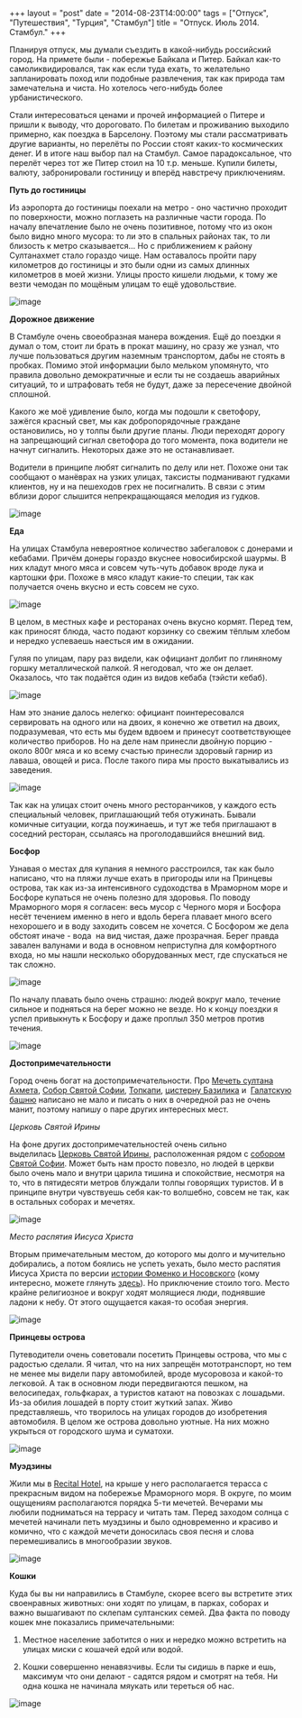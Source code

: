 +++
layout = "post"
date = "2014-08-23T14:00:00"
tags = ["Отпуск", "Путешествия", "Турция", "Стамбул"]
title = "Отпуск. Июль 2014. Стамбул."
+++

Планируя отпуск, мы думали съездить в какой-нибудь российский город. На примете были - побережье Байкала и Питер. Байкал как-то самоликвидировался, так как если туда ехать, то желательно запланировать поход или подобные развлечения, так как природа там замечательна и чиста. Но хотелось чего-нибудь более урбанистического. 

Стали интересоваться ценами и прочей информацией о Питере и пришли к выводу, что дороговато. По билетам и проживанию выходило примерно, как поездка в Барселону. Поэтому мы стали рассматривать другие варианты, но перелёты по России стоят каких-то космических денег. И в итоге наш выбор пал на Стамбул. Самое парадоксальное, что перелёт через тот же Питер стоил на 10 т.р. меньше. Купили билеты, валюту, забронировали гостиницу и вперёд навстречу приключениям.

**Путь до гостиницы**

Из аэропорта до гостиницы поехали на метро - оно частично проходит по поверхности, можно поглазеть на различные части города. По началу впечатление было не очень позитивное, потому что из окон было видно много мусора: то ли это в спальных районах так, то ли близость к метро сказывается… Но с приближением к району Султанахмет стало гораздо чище. Нам оставалось пройти пару километров до гостиницы и это были одни из самых длинных километров в моей жизни. Улицы просто кишели людьми, к тому же везти чемодан по мощёным улицам то ещё удовольствие. 

![image](/blog/2014/08/vacation-july-2014-stambul-1.jpg)

**Дорожное движение**

В Стамбуле очень своеобразная манера вождения. Ещё до поездки я думал о том, стоит ли брать в прокат машину, но сразу же узнал, что лучше пользоваться другим наземным транспортом, дабы не стоять в пробках. Помимо этой информации было мельком упомянуто, что правила довольно демократичные и если ты не создаешь аварийных ситуаций, то и штрафовать тебя не будут, даже за пересечение двойной сплошной.

Какого же моё удивление было, когда мы подошли к светофору, зажёгся красный свет, мы как добропорядочные граждане остановились, но у толпы были другие планы. Люди переходят дорогу на запрещающий сигнал светофора до того момента, пока водители не начнут сигналить. Некоторых даже это не останавливает.

Водители в принципе любят сигналить по делу или нет. Похоже они так сообщают о манёврах на узких улицах, таксисты подманивают гудками клиентов, ну и на пешеходов грех не посигналить. В связи с этим вблизи дорог слышится непрекращающаяся мелодия из гудков.

![image](/blog/2014/08/vacation-july-2014-stambul-2.jpg)

**Еда**

На улицах Стамбула невероятное количество забегаловок с донерами и кебабами. Причём донеры гораздо вкуснее новосибирской шаурмы. В них кладут много мяса и совсем чуть-чуть добавок вроде лука и картошки фри. Похоже в мясо кладут какие-то специи, так как получается очень вкусно и есть совсем не сухо.

![image](/blog/2014/08/vacation-july-2014-stambul-3.jpg)

В целом, в местных кафе и ресторанах очень вкусно кормят. Перед тем, как приносят блюда, часто подают корзинку со свежим тёплым хлебом и нередко успеваешь наесться им в ожидании.

Гуляя по улицам, пару раз видели, как официант долбит по глиняному горшку металлической палкой. Я негодовал, что же он делает. Оказалось, что так подаётся один из видов кебаба (тэйсти кебаб).

![image](/blog/2014/08/vacation-july-2014-stambul-4.jpg)

Нам это знание далось нелегко: официант поинтересовался сервировать на одного или на двоих, я конечно же ответил на двоих, подразумевая, что есть мы будем вдвоем и принесут соответствующее количество приборов. Но на деле нам принесли двойную порцию - около 800г мяса и ко всему счастью принесли здоровый гарнир из лаваша, овощей и риса. После такого пира мы просто выкатывались из заведения.

![image](/blog/2014/08/vacation-july-2014-stambul-5.jpg)

Так как на улицах стоит очень много ресторанчиков, у каждого есть специальный человек, приглашающий тебя отужинать. Бывали комичные ситуации, когда поужинаешь, и тут же тебя приглашают в соседний ресторан, ссылаясь на проголодавшийся внешний вид.

**Босфор**

Узнавая о местах для купания я немного расстроился, так как было написано, что на пляжи лучше ехать в пригороды или на Принцевы острова, так как из-за интенсивного судоходства в Мраморном море и Босфоре купаться не очень полезно для здоровья. По поводу Мраморного моря я согласен: весь мусор с Черного моря и Босфора несёт течением именно в него и вдоль берега плавает много всего нехорошего и в воду заходить совсем не хочется. С Босфором же дела обстоят иначе - вода  на вид чистая, даже прозрачная. Берег правда завален валунами и вода в основном неприступна для комфортного входа, но мы нашли несколько оборудованных мест, где спускаться не так сложно.

![image](/blog/2014/08/vacation-july-2014-stambul-6.jpg)

По началу плавать было очень страшно: людей вокруг мало, течение сильное и подняться на берег можно не везде. Но к концу поездки я успел привыкнуть к Босфору и даже проплыл 350 метров против течения.

![image](/blog/2014/08/vacation-july-2014-stambul-7.jpg)

**Достопримечательности**

Город очень богат на достопримечательности. Про [Мечеть султана Ахмета](https://ru.wikipedia.org/wiki/%D0%93%D0%BE%D0%BB%D1%83%D0%B1%D0%B0%D1%8F_%D0%BC%D0%B5%D1%87%D0%B5%D1%82%D1%8C_%28%D0%A1%D1%82%D0%B0%D0%BC%D0%B1%D1%83%D0%BB%29), [Собор Святой Софии](https://ru.wikipedia.org/wiki/%D0%A1%D0%BE%D0%B1%D0%BE%D1%80_%D0%A1%D0%B2%D1%8F%D1%82%D0%BE%D0%B9_%D0%A1%D0%BE%D1%84%D0%B8%D0%B8_%28%D0%9A%D0%BE%D0%BD%D1%81%D1%82%D0%B0%D0%BD%D1%82%D0%B8%D0%BD%D0%BE%D0%BF%D0%BE%D0%BB%D1%8C%29), [Топкапи](https://ru.wikipedia.org/wiki/%D0%A2%D0%BE%D0%BF%D0%BA%D0%B0%D0%BF%D1%8B), [цистерну Базилика](https://ru.wikipedia.org/wiki/%D0%A6%D0%B8%D1%81%D1%82%D0%B5%D1%80%D0%BD%D0%B0_%D0%91%D0%B0%D0%B7%D0%B8%D0%BB%D0%B8%D0%BA%D0%B0) и  [Галатскую башню](https://ru.wikipedia.org/wiki/%D0%93%D0%B0%D0%BB%D0%B0%D1%82%D1%81%D0%BA%D0%B0%D1%8F_%D0%B1%D0%B0%D1%88%D0%BD%D1%8F) написано не мало и писать о них в очередной раз не очень манит, поэтому напишу о паре других интересных мест.

*Церковь Святой Ирины*

На фоне других достопримечательностей очень сильно выделилась [Ц](https://ru.wikipedia.org/wiki/%D0%A6%D0%B5%D1%80%D0%BA%D0%BE%D0%B2%D1%8C_%D0%A1%D0%B2%D1%8F%D1%82%D0%BE%D0%B9_%D0%98%D1%80%D0%B8%D0%BD%D1%8B)[ерковь Святой Ирины](https://ru.wikipedia.org/wiki/%D0%A6%D0%B5%D1%80%D0%BA%D0%BE%D0%B2%D1%8C_%D0%A1%D0%B2%D1%8F%D1%82%D0%BE%D0%B9_%D0%98%D1%80%D0%B8%D0%BD%D1%8B), расположенная рядом с [собором Святой Софии](https://ru.wikipedia.org/wiki/%D0%A1%D0%BE%D0%B1%D0%BE%D1%80_%D0%A1%D0%B2%D1%8F%D1%82%D0%BE%D0%B9_%D0%A1%D0%BE%D1%84%D0%B8%D0%B8_%28%D0%9A%D0%BE%D0%BD%D1%81%D1%82%D0%B0%D0%BD%D1%82%D0%B8%D0%BD%D0%BE%D0%BF%D0%BE%D0%BB%D1%8C%29). Может быть нам просто повезло, но людей в церкви было очень мало и внутри царила тишина и спокойствие, несмотря на то, что в пятидесяти метров блуждали толпы говорящих туристов. И в принципе внутри чувствуешь себя как-то волшебно, совсем не так, как в остальных соборах и мечетях.

![image](/blog/2014/08/vacation-july-2014-stambul-8.jpg)

*Место распятия Иисуса Христа*

Вторым примечательным местом, до которого мы долго и мучительно добирались, а потом боялись не успеть уехать, было место распятия Иисуса Христа по версии [истории Фоменко и Носовского](http://ru.wikipedia.org/wiki/%D0%9D%D0%BE%D0%B2%D0%B0%D1%8F_%D1%85%D1%80%D0%BE%D0%BD%D0%BE%D0%BB%D0%BE%D0%B3%D0%B8%D1%8F_%28%D0%A4%D0%BE%D0%BC%D0%B5%D0%BD%D0%BA%D0%BE%29) (кому интересно, можете глянуть [здесь](http://www.chronologia.org/zabytyj_ierusalim/2_01.html)). Но приключение стоило того. Место крайне религиозное и вокруг ходят молящиеся люди, поднявшие ладони к небу. От этого ощущается какая-то особая энергия.

![image](/blog/2014/08/vacation-july-2014-stambul-9.jpg)

**Принцевы острова**

Путеводители очень советовали посетить Принцевы острова, что мы с радостью сделали. Я читал, что на них запрещён мототранспорт, но тем не менее мы видели пару автомобилей, вроде мусоровоза и какой-то легковой. А так в основном люди передвигаются пешком, на велосипедах, гольфкарах, а туристов катают на повозках с лошадьми. Из-за обилия лошадей в порту стоит жуткий запах. Живо представляешь, что творилось на улицах городов до изобретения автомобиля. В целом же острова довольно уютные. На них можно укрыться от городского шума и суматохи.  

![image](/blog/2014/08/vacation-july-2014-stambul-10.jpg)

**Муэдзины**

Жили мы в [Recital Hotel](http://www.recitalhotel.com/), на крыше у него располагается терасса с прекрасным видом на побережье Мраморного моря. В округе, по моим ощущениям располагаются порядка 5-ти мечетей. Вечерами мы любили подниматься на террасу и читать там. Перед заходом солнца с мечетей начинали петь муэдзины и было одновременно и красиво и комично, что с каждой мечети доносилась своя песня и слова перемешивались в многообразии звуков.

![image](/blog/2014/08/vacation-july-2014-stambul-11.jpg)

**Кошки**

Куда бы вы ни направились в Стамбуле, скорее всего вы встретите этих своенравных животных: они ходят по улицам, в парках, соборах и важно вышагивают по склепам султанских семей. Два факта по поводу кошек мне показались примечательными:

1. Местное население заботится о них и нередко можно встретить на улицах миски с кошачей едой или водой.

2. Кошки совершенно ненавязчивы. Если ты сидишь в парке и ешь, максимум что они делают - садятся рядом и смотрят на тебя. Ни одна кошка не начинала мяукать или тереться об нас.

![image](/blog/2014/08/vacation-july-2014-stambul-12.jpg)